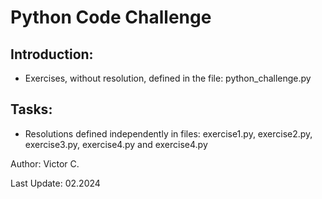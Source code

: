 # Python Code Challenge

## Introduction:
- Exercises, without resolution, defined in the file: python_challenge.py

## Tasks:
- Resolutions defined independently in files: exercise1.py, exercise2.py, exercise3.py, exercise4.py and exercise4.py

Author: Victor C.

Last Update: 02.2024
